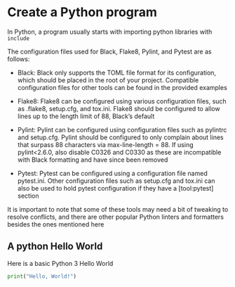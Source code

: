 # Create a Python program

In Python, a program usually starts with importing python libraries with `include`

The configuration files used for Black, Flake8, Pylint, and Pytest are as follows:

- Black: Black only supports the TOML file format for its configuration, which should be placed in the root of your project. Compatible configuration files for other tools can be found in the provided examples

- Flake8: Flake8 can be configured using various configuration files, such as .flake8, setup.cfg, and tox.ini. Flake8 should be configured to allow lines up to the length limit of 88, Black’s default

- Pylint: Pylint can be configured using configuration files such as pylintrc and setup.cfg. Pylint should be configured to only complain about lines that surpass 88 characters via max-line-length = 88. If using pylint<2.6.0, also disable C0326 and C0330 as these are incompatible with Black formatting and have since been removed

- Pytest: Pytest can be configured using a configuration file named pytest.ini. Other configuration files such as setup.cfg and tox.ini can also be used to hold pytest configuration if they have a [tool:pytest] section

It is important to note that some of these tools may need a bit of tweaking to resolve conflicts, and there are other popular Python linters and formatters besides the ones mentioned here

## A python Hello World

Here is a basic Python 3 Hello World

   ```py
   print("Hello, World!")
   ```
